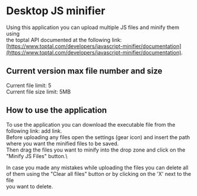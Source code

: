 # Desktop JS minifier
Using this application you can upload multiple JS files and minify them using\
the toptal API documented at the following link: [https://www.toptal.com/developers/javascript-minifier/documentation](https://www.toptal.com/developers/javascript-minifier/documentation).

## Current version max file number and size
Current file limit: 5\
Current file size limit: 5MB

## How to use the application
To use the application you can download the executable file from the following link: add link.\
Before uploading any files open the settings (gear icon) and insert the path where you want the minified files to be saved.\
Then drag the files you want to minify into the drop zone and click on the "Minify JS Files" button.\

In case you made any mistakes while uploading the files you can delete all of them using the "Clear all files" button or by clicking on the 'X' next to the file\
you want to delete.